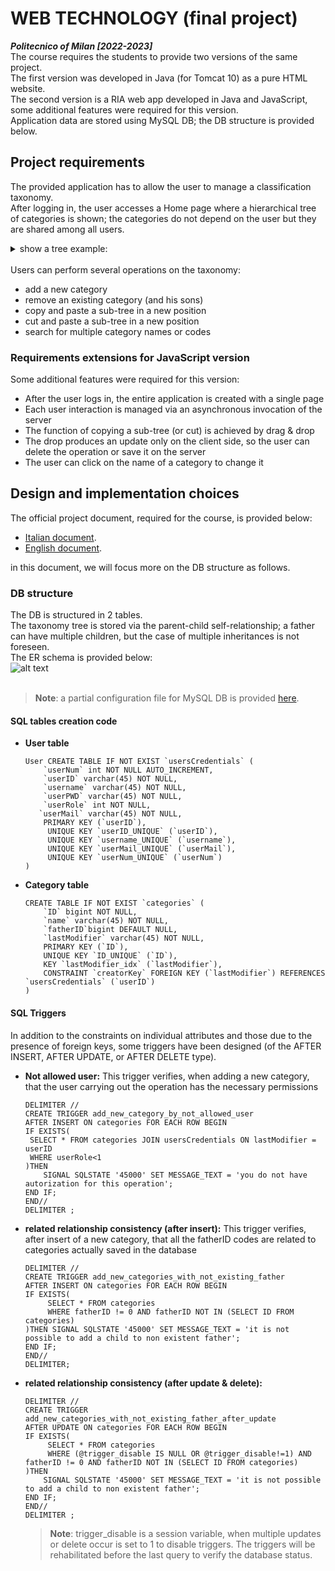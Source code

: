 # WEB TECHNOLOGY (final project) 
***Politecnico of Milan [2022-2023]***
<br>
The course requires the students to provide two versions of the same project. <br>
The first version was developed in Java (for Tomcat 10) as a pure HTML website. <br>
The second version is a RIA web app developed in Java and JavaScript, some additional features were required for this version.<br>
Application data are stored using MySQL DB; the DB structure is provided below.

## Project requirements
The provided application has to allow the user to manage a classification taxonomy. <br> 
After logging in, the user accesses a Home page where a hierarchical tree of categories is shown; the categories do not depend on the user but they are shared among all users. <br>
<details>
<summary>show a tree example:</summary>

  * 9 Materiali solidi
  * 91 Materiali inerti
  * 911 Inerti da edilizia
  * 9111 Amianto
  * 91111 Amianto in lastre
  * 91112 Amianto in frammenti
  * 9112 Materiali cementizi
  * 912 Inerti ceramici
  * 9121 Piastrelle
  * 9122 Sanitari

</details><br>
Users can perform several operations on the taxonomy:

  * add a new category
  * remove an existing category (and his sons)
  * copy and paste a sub-tree in a new position
  * cut and paste a sub-tree in a new position
  * search for multiple category names or codes

### Requirements extensions for JavaScript version
Some additional features were required for this version:
 * After the user logs in, the entire application is created with a single page
 * Each user interaction is managed via an asynchronous invocation of the server
 * The function of copying a sub-tree (or cut) is achieved by drag & drop
 * The drop produces an update only on the client side, so the user can delete the operation or save it on the server
 * The user can click on the name of a category to change it

## Design and implementation choices
The official project document, required for the course, is provided below:
 * [Italian document](https://github.com/MatteoBriscini/WEB-TECHNOLOGY-final-project-/blob/master/deliveries/TIWDocumentazione-ita.pdf). 
 * [English document](https://github.com/MatteoBriscini/WEB-TECHNOLOGY-final-project-/blob/master/deliveries/tiwDocumentazione-eng.pdf).
 
in this document, we will focus more on the DB structure as follows.
### DB structure
The DB is structured in 2 tables. <br>
The taxonomy tree is stored via the parent-child self-relationship; a father can have multiple children, but the case of multiple inheritances is not foreseen. <br>
The ER schema is provided below: <br>
![alt text](https://github.com/MatteoBriscini/WEB-TECHNOLOGY-final-project-/blob/master/deliveries/TIW.SchemaER.png) <br> <br>
>**Note**: a partial configuration file for MySQL DB is provided [here](https://github.com/MatteoBriscini/WEB-TECHNOLOGY-final-project-/blob/master/deliveries/DBtest.zip).
#### SQL tables creation code
 * **User table**
   ```
   User CREATE TABLE IF NOT EXIST `usersCredentials` (
 	   `userNum` int NOT NULL AUTO_INCREMENT,
 	   `userID` varchar(45) NOT NULL,
 	   `username` varchar(45) NOT NULL,
 	   `userPWD` varchar(45) NOT NULL,
 	   `userRole` int NOT NULL,
  	  `userMail` varchar(45) NOT NULL,
 	   PRIMARY KEY (`userID`),
 	  	UNIQUE KEY `userID_UNIQUE` (`userID`),
 	  	UNIQUE KEY `username_UNIQUE` (`username`),
 	  	UNIQUE KEY `userMail_UNIQUE` (`userMail`),
 	  	UNIQUE KEY `userNum_UNIQUE` (`userNum`)
   )
   ```
 * **Category table**
   ```
   CREATE TABLE IF NOT EXIST `categories` (
 	   `ID` bigint NOT NULL,
 	   `name` varchar(45) NOT NULL,
 	   `fatherID`bigint DEFAULT NULL,
 	   `lastModifier` varchar(45) NOT NULL,
 	   PRIMARY KEY (`ID`),
 	   UNIQUE KEY `ID_UNIQUE` (`ID`),
 	   KEY `lastModifier_idx` (`lastModifier`),
 	   CONSTRAINT `creatorKey` FOREIGN KEY (`lastModifier`) REFERENCES `usersCredentials` (`userID`)
   )
   ```
#### SQL Triggers
In addition to the constraints on individual attributes and those due to the presence of foreign keys, some triggers have been designed (of the AFTER INSERT, AFTER UPDATE, or AFTER DELETE type).
 * **Not allowed user:** This trigger verifies, when adding a new category, that the user carrying out the operation has the necessary permissions
   ```
   DELIMITER //
   CREATE TRIGGER add_new_category_by_not_allowed_user 
   AFTER INSERT ON categories FOR EACH ROW BEGIN
   IF EXISTS(
   	SELECT * FROM categories JOIN usersCredentials ON lastModifier = userID
   	WHERE userRole<1
   )THEN 
       SIGNAL SQLSTATE '45000' SET MESSAGE_TEXT = 'you do not have autorization for this operation';
   END IF;
   END//
   DELIMITER ;
   ```
 * **related relationship consistency (after insert):** This trigger verifies, after insert of a new category, that all the fatherID codes are related to categories actually saved in the database
   ```
   DELIMITER //
   CREATE TRIGGER add_new_categories_with_not_existing_father 
   AFTER INSERT ON categories FOR EACH ROW BEGIN
   IF EXISTS(
   		SELECT * FROM categories
   		WHERE fatherID != 0 AND fatherID NOT IN (SELECT ID FROM categories)
   )THEN SIGNAL SQLSTATE '45000' SET MESSAGE_TEXT = 'it is not possible to add a child to non existent father';
   END IF;
   END//
   DELIMITER;
   ```
 * **related relationship consistency (after update & delete):**
   ```
   DELIMITER //
   CREATE TRIGGER add_new_categories_with_not_existing_father_after_update
   AFTER UPDATE ON categories FOR EACH ROW BEGIN
   IF EXISTS(
   		SELECT * FROM categories
   		WHERE (@trigger_disable IS NULL OR @trigger_disable!=1) AND fatherID != 0 AND fatherID NOT IN (SELECT ID FROM categories)
   )THEN 
       SIGNAL SQLSTATE '45000' SET MESSAGE_TEXT = 'it is not possible to add a child to non existent father';
   END IF;
   END//
   DELIMITER ;
   ```
   >**Note**: trigger_disable is a session variable, when multiple updates or delete occur is set to 1 to disable triggers. The triggers will be rehabilitated before the last query to verify the database status.
